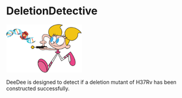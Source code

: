 # DeletionDetective
<div>
    <img src="https://github.com/SemiQuant/DeeDee/blob/main/detectiveDEE.png" width="40%" height="40%">
    <p>DeeDee is designed to detect if a deletion mutant of H37Rv has been constructed successfully.</p>
</div>
